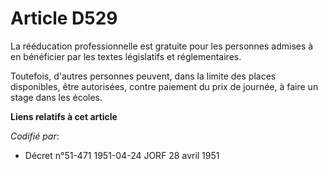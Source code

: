 # Article D529

La rééducation professionnelle est gratuite pour les personnes admises à en bénéficier par les textes législatifs et
réglementaires.

Toutefois, d'autres personnes peuvent, dans la limite des places disponibles, être autorisées, contre paiement du prix de
journée, à faire un stage dans les écoles.

**Liens relatifs à cet article**

_Codifié par_:

  - Décret n°51-471 1951-04-24 JORF 28 avril 1951
